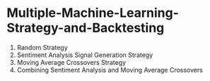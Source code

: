 # Multiple-Machine-Learning-Strategy-and-Backtesting
1. Random Strategy
2. Sentiment Analysis Signal Generation Strategy
3. Moving Average Crossovers Strategy
4. Combining Sentiment Analysis and Moving Average Crossovers
